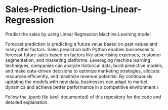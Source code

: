 # Sales-Prediction-Using-Linear-Regression
Predict the sales by using Linear Regression Machine Learning model

Forecast prediction is predicting a future value based on past values and many other factors. Sales prediction with Python enables businesses to forecast future sales based on factors like advertising expenses, customer segmentation, and marketing platforms. Leveraging machine learning techniques, companies can analyze historical data, build predictive models, and make data-driven decisions to optimize marketing strategies, allocate resources efficiently, and maximize revenue potential. By continuously updating the models with new data, businesses can adapt to market dynamics and achieve better performance in a competitive environment.\

Follow the .ipynb file (well documented) of this repository for the code and detailed explanation. 
